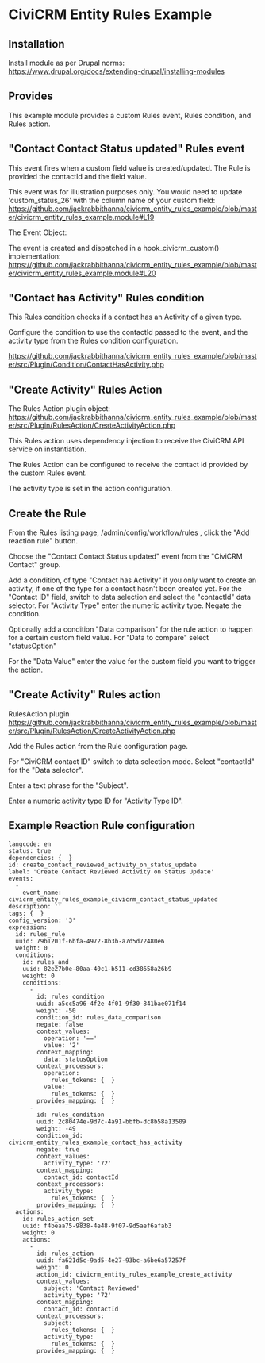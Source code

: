 # CiviCRM Entity Rules Example

## Installation

Install module as per Drupal norms: https://www.drupal.org/docs/extending-drupal/installing-modules

## Provides

This example module provides a custom Rules event, Rules condition, and Rules action.


## "Contact Contact Status updated" Rules event

This event fires when a custom field value is created/updated. The Rule is provided the contactId and the field value.

This event was for illustration purposes only. You would need to update 'custom_status_26' with the column name of your custom field: 
https://github.com/jackrabbithanna/civicrm_entity_rules_example/blob/master/civicrm_entity_rules_example.module#L19

The Event Object: 

The event is created and dispatched in a hook_civicrm_custom() implementation:
https://github.com/jackrabbithanna/civicrm_entity_rules_example/blob/master/civicrm_entity_rules_example.module#L20


## "Contact has Activity" Rules condition

This Rules condition checks if a contact has an Activity of a given type.

Configure the condition to use the contactId passed to the event, and the activity type from the Rules condition configuration.

https://github.com/jackrabbithanna/civicrm_entity_rules_example/blob/master/src/Plugin/Condition/ContactHasActivity.php

## "Create Activity" Rules Action

The Rules Action plugin object: https://github.com/jackrabbithanna/civicrm_entity_rules_example/blob/master/src/Plugin/RulesAction/CreateActivityAction.php

This Rules action uses dependency injection to receive the CiviCRM API service on instantiation.

The Rules Action can be configured to receive the contact id provided by the custom Rules event.

The activity type is set in the action configuration.

## Create the Rule

From the Rules listing page, /admin/config/workflow/rules , click the "Add reaction rule" button.

Choose the "Contact Contact Status updated" event from the "CiviCRM Contact" group.

Add a condition, of type "Contact has Activity" if you only want to create an activity, if one of the type for a contact hasn't been created yet.
For the "Contact ID" field, switch to data selection and select the "contactId" data selector.
For "Activity Type" enter the numeric activity type.
Negate the condition.

Optionally add a condition "Data comparison" for the rule action to happen for a certain custom field value.
For "Data to compare" select "statusOption"

For the "Data Value" enter the value for the custom field you want to trigger the action.

## "Create Activity" Rules action

RulesAction plugin https://github.com/jackrabbithanna/civicrm_entity_rules_example/blob/master/src/Plugin/RulesAction/CreateActivityAction.php

Add the Rules action from the Rule configuration page.

For "CiviCRM contact ID" switch to data selection mode. Select "contactId" for the "Data selector".

Enter a text phrase for the "Subject".

Enter a numeric activity type ID for "Activity Type ID".

## Example Reaction Rule configuration

```
langcode: en
status: true
dependencies: {  }
id: create_contact_reviewed_activity_on_status_update
label: 'Create Contact Reviewed Activity on Status Update'
events:
  -
    event_name: civicrm_entity_rules_example_civicrm_contact_status_updated
description: ''
tags: {  }
config_version: '3'
expression:
  id: rules_rule
  uuid: 79b1201f-6bfa-4972-8b3b-a7d5d72480e6
  weight: 0
  conditions:
    id: rules_and
    uuid: 82e27b0e-80aa-40c1-b511-cd38658a26b9
    weight: 0
    conditions:
      -
        id: rules_condition
        uuid: a5cc5a96-4f2e-4f01-9f30-841bae071f14
        weight: -50
        condition_id: rules_data_comparison
        negate: false
        context_values:
          operation: '=='
          value: '2'
        context_mapping:
          data: statusOption
        context_processors:
          operation:
            rules_tokens: {  }
          value:
            rules_tokens: {  }
        provides_mapping: {  }
      -
        id: rules_condition
        uuid: 2c80474e-9d7c-4a91-bbfb-dc8b58a13509
        weight: -49
        condition_id: civicrm_entity_rules_example_contact_has_activity
        negate: true
        context_values:
          activity_type: '72'
        context_mapping:
          contact_id: contactId
        context_processors:
          activity_type:
            rules_tokens: {  }
        provides_mapping: {  }
  actions:
    id: rules_action_set
    uuid: f4beaa75-9838-4e48-9f07-9d5aef6afab3
    weight: 0
    actions:
      -
        id: rules_action
        uuid: fa621d5c-9ad5-4e27-93bc-a6be6a57257f
        weight: 0
        action_id: civicrm_entity_rules_example_create_activity
        context_values:
          subject: 'Contact Reviewed'
          activity_type: '72'
        context_mapping:
          contact_id: contactId
        context_processors:
          subject:
            rules_tokens: {  }
          activity_type:
            rules_tokens: {  }
        provides_mapping: {  }
```
